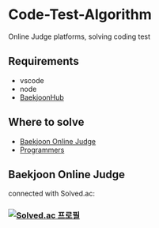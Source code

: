 # Code-Test-Algorithm
Online Judge platforms, solving coding test

## Requirements
- vscode
- node 
- [BaekjoonHub](https://github.com/BaekjoonHub/BaekjoonHub)

## Where to solve
- [Baekjoon Online Judge](https://www.acmicpc.net/)
- [Programmers](https://programmers.co.kr/)

## Baekjoon Online Judge
connected with Solved.ac:
### [![Solved.ac 프로필](http://mazassumnida.wtf/api/v2/generate_badge?boj=brent93)](https://solved.ac/brent93)

